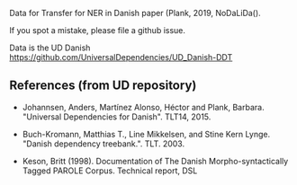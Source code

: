 Data for Transfer for NER in Danish paper (Plank, 2019, NoDaLiDa().

If you spot a mistake, please file a github issue.

Data is the UD Danish https://github.com/UniversalDependencies/UD_Danish-DDT

## References (from UD repository)

* Johannsen, Anders, Martínez Alonso, Héctor and Plank, Barbara.
  "Universal Dependencies for Danish". TLT14, 2015.

* Buch-Kromann, Matthias T., Line Mikkelsen, and Stine Kern Lynge.
  "Danish dependency treebank.". TLT. 2003.

* Keson, Britt (1998). Documentation of The Danish Morpho-syntactically Tagged PAROLE Corpus.
Technical report, DSL


